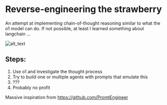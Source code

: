# Reverse-engineering the strawberry
An attempt at implementing chain-of-thought reasoning similar to what the o1 model can do. If not possible, at least I learned something about langchain ...

![alt_text](strwbrry.jpeg "Strawberry in reverse")

## Steps:
1. Use o1 and investigate the thought process
2. Try to build one or multiple agents with prompts that emulate this
3. ???
4. Probably no profit

Massive inspiration from https://github.com/PromtEngineer
